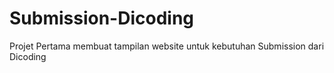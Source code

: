 # Submission-Dicoding

Projet Pertama membuat tampilan website untuk kebutuhan Submission dari Dicoding
